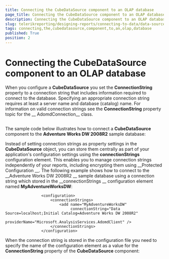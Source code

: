 ```yaml
---
title: Connecting the CubeDataSource component to an OLAP database
page_title: Connecting the CubeDataSource component to an OLAP database | for Telerik Reporting Documentation
description: Connecting the CubeDataSource component to an OLAP database
slug: telerikreporting/designing-reports/connecting-to-data/data-source-components/cubedatasource-component/connecting-the-cubedatasource-component-to-an-olap-database
tags: connecting,the,cubedatasource,component,to,an,olap,database
published: True
position: 2
---
```


# Connecting the CubeDataSource component to an OLAP database



When you configure a __CubeDataSource__ you set the __ConnectionString__
				property to a connection string that includes information required to connect to the database. Specifying an
				appropriate connection string requires at least a server name and database (catalog) name. For information on
				valid connection strings see the __ConnectionString__ property topic for the __
				AdomdConnection__ class.
			

## 

The sample code below illustrates how to connect a __CubeDataSource__ component to
					the __Adventure Works DW 2008R2__ sample database:
				

	



	



Instead of setting connection strings as property settings in the __CubeDataSource__
					object, you can store them centrally as part of your application's configuration settings using the
					__connectionStrings__ configuration element. This enables you to manage connection
					strings independently of your reports, including encrypting them using __Protected Configuration
					__. The following example shows how to connect to the __Adventure Works DW 2008R2
					__ sample database using a connection string which stored in the __connectionStrings
					__ configuration element named __MyAdventureWorksDW__:
				

	
					<configuration>
						<connectionStrings>
							<add name="MyAdventureWorksDW"
								 connectionString="Data Source=localhost;Initial Catalog=Adventure Works DW 2008R2"
								 providerName="Microsoft.AnalysisServices.AdomdClient" />
						</connectionStrings>
					</configuration>
				



When the connection string is stored in the configuration file you need to specify the name of the
					configuration element as a value for the __ConnectionString__ property of the
					__CubeDataSource__ component:
				

	



	


